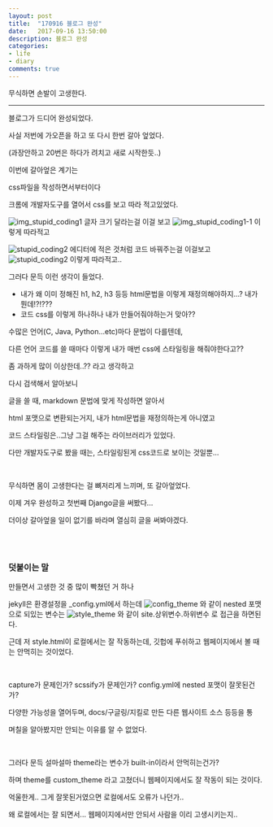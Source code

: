 ```yaml
---
layout: post
title:  "170916 블로그 완성"
date:   2017-09-16 13:50:00
description: 블로그 완성
categories:
- life
- diary
comments: true
---
```


무식하면 손발이 고생한다.

---

블로그가 드디어 완성되었다.

사실 저번에 가오픈을 하고 또 다시 한번 갈아 엎었다.

(과장안하고 20번은 하다가 려치고 새로 시작한듯..)

이번에 갈아엎은 계기는

css파일을 작성하면서부터이다

크롬에 개발자도구를 열어서 css를 보고 따라 적고있었다.

![img_stupid_coding1](https://lh3.googleusercontent.com/9Y1BSm5A0MEYBAsmZqSDKsfoG1mT0m4lsBTTxvQPdhfegU-SuPVCjBqOiCnSoDONny0DRZA2KxAcKM1zLJd-ZZ6fM_1eGxytmdqGE-v_zkFnZ2KoQwg9LXz99WGE5svRKL5kol9RHkqDfcc3s2GVGjCQXn2fUkFfOv8GebU8P0XRB-PcSOgzu52CuQAJt_QIPfX10AZFwDzpAZcN2EnUDqvNu3NY4n9L9GYFUiZGDVZz0okEJejpZIlbGr2tByei1iFNZNauV8ze14ZBr6r438eyvO4wkbmbLoCbi2u5N54SLgp9ls63FUN2xyiqBarWiu8yLLfef5uM9AMPn7ypyN5KfJnNmC6DE1_r_N7BvuJojGHdRcBCtRcBdkcrEmp8hlORD-8GN37EGLjYGVLZS5DzMfxxajJn32MmmqnbwOck8r3VHEBdJeNep19SD99KlTpLGs5T2YxUyX-jgd1NH_FFbhyegRuT4KA8GoxnbGE3eIMwSV-CFLZiRKKgePvCqm8Fm_vo72IEzr_1VPOB3GCO21wcvMG4pZLUweyb2kr1B7oQaOyI37DLXv_hukTSBAv97Pp9xc8CeP1R5QKugJki6sHs75uX1k7nj-WiFg=w718-h448-no)
글자 크기 달라는걸 이걸 보고
![img_stupid_coding1-1](https://lh3.googleusercontent.com/fBDo5tP6LYiZFFlPwreItXX4yKFYBt65wfjbgIulMGS4_l2sedMfMrlE5BEOB-mne3LBiaos3JxMgpatRxxEvStFhIGjPJ4E3FzAGUeIUR9WXIgPCFCr5HAuCgXlrzCI6idPop2RRTgAaUAIclFw0Ka9N0hChEJ5d77Q8YCAGBfMJZmODTqCa8hdzVaJ9VA1ae3w2s03hoWH3SBPkyPRvRTQwSFsVikwNk9bT4OJ0ALnsPGmG4Qll92qb-IEI2RHX7R8N1R6MVgGBh_rUKiR89zlVY8UYx-CPutQIMuZj07iq40_X62BIOvoJlsdrwzJf6cHB40Mj96fRmxp_pehWs8Rn9fI2rygdz_4DZBjT2LmPG7_kphrJvH3hESsnHtqgfeumcItXWRRSJ9ZTd6tPasTkImYUFJFqQs8I23Q5Odhx6YyReEhm8f3PawMnr3-LTPXomth3FAbfZb-sFgOxvVliUPM3FFlp0LDyhyH9QlYi5c74KZ5hLUAoKB0NcjmaWjplHH88rhZn4Gjr6Qs9mriyj9PyZxaKn69i7m5KVMlRVD3nxnXhp_SXm4vvClga1_wcW_e87MRN0d-6hb0YQ56tMOoBSrJlzQXcR91UA=w495-h309-no)
이렇게 따라적고

![stupid_coding2](https://lh3.googleusercontent.com/-OUcMRdpYyywwPBAjRXt7ViQjcnfysp9oaWve_Za08PK1teQdzrh4wwU0ezGhCPJ4MliM9GfU9bQYwCuLhQrgk0xBdfkgJAPB8n_BjLB5J8tDQ86q0yBckDG5vik50gyxHQZGLdll3LCsRVQW32Tjo1XWzxTJVvncWq30ksYx4TGsCFHMGdXtLXc7_XeIs9qar5gZe_omhWD_I3y61ymP9IPMW2RLHDbyv8Htu7wzCvRGyGfN1Mk5GAj9-xBre_qI9hQasjInP49yP8A59luj4D-EqYAcQ5cH_gpfxEXwyMcpoM-sse3W6lQ49zk8WjYdeYc4bfD0CGEPlleBs73t9Bkfojh925ItUTgTH0yl0wHJ2xiNkGIKxtDIh4U9N5LKIcjPVnkbrTj8f_nODZ3J67ch41BwRDtx9HZOBkekeEHwNSvLaobru4fVMzEo4gJBSgKjApZrBr1ejv1PsbjlUxUFrGRfI4PXr7y7v9MPLrvqjRII1yJnMgTfGWukCt6JTqD4pfJW7Qj5K6xAi1nJQ07GfPy90YOKBMOt2A03mXjrhZ51ikg8S5sw4qTq-B-JeIuarUEQpIicdtQfGSkLnf-x3XCam48u2g676PWVw=w2984-h1864-no)
에디터에 적은 것처럼 코드 바꿔주는걸 이걸보고
![stupid_coding2](https://lh3.googleusercontent.com/Id4bHpeDwtFWzavK22YEuXi9RRMNGZ09Z9eP06hdPdwS1sOx0s-d2A7NDp0g41iF8PhQbjK-M7hxQUSyh184TJM495ep62r9mItjXThSECFTy-QHQ06FG461lK9BbipPZeT1MTuKigGto24FxzKpp889zByrB-XX4CsUiFyxxABBWqeObbt3UD_ljasLGW5cSf8PbnVHayrlBG2qOcPXToQiruSNLnLnAhGU1HFweN79WJ2C7QblcyVEzUButgyFWAeP2E08gtPXZJLEybu4Z_8yUsx0WPLjY3ZdZPU9aOJhNb1Id6tWfailLk6FzZvk5jviacvfDPmxbHhECkAuyWCADd7_miIe3ovTRe4DXFz6wSVK1iSLSEtqTncmQa7yoyZm1nfyvJYcc0aeXbJqsI6etNp3CkatFDmNMXtOppnf_1dyZsnSux8jUcBMQyxL5ta4gihd3MXWIAB-BNyvYpMYEUILxTmhTLsIsNrMCi-2gUSSpcv8wxPTHbh7QGM0bbROPqtzYAjuOxscN8c7tY4GfqARq6dZhftBb7NDhUCsoeYLK6H0WShgI90uW0ml8ypn5xdR1OMysj11euWWeWEEiyUNuj9nYPTmcxFmhQ=w2984-h1864-no)
이렇게 따라적고..

그러다 문득 이런 생각이 들었다.

- 내가 왜 이미 정해진 h1, h2, h3 등등 html문법을 이렇게 재정의해야하지...? 내가 뭔데!?!???
- 코드 css를 이렇게 하나하나 내가 만들어줘야하는거 맞아??

수많은 언어(C, Java, Python...etc)마다 문법이 다를텐데,

다른 언어 코드를 쓸 때마다 이렇게 내가 매번 css에 스타일링을 해줘야한다고??

좀 과하게 많이 이상한데..?? 라고 생각하고

다시 검색해서 알아보니

글을 쓸 때, markdown 문법에 맞게 작성하면 알아서

html 포맷으로 변환되는거지, 내가 html문법을 재정의하는게 아니였고

코드 스타일링은..그냥 그걸 해주는 라이브러리가 있었다.

다만 개발자도구로 봤을 때는, 스타일링된게 css코드로 보이는 것일뿐...

<br>

무식하면 몸이 고생한다는 걸 뼈저리게 느끼며, 또 갈아엎었다.

이제 겨우 완성하고 첫번째 Django글을 써봤다...

더이상 갈아엎을 일이 없기를 바라며 열심히 글을 써봐야겠다.


<br><br>
### 덧붙이는 말
만들면서 고생한 것 중 많이 빡쳤던 거 하나

jekyll은 환경설정을 _config.yml에서 하는데
![config_theme](https://lh3.googleusercontent.com/N9uvmuzD6AGhdc72-FErQoQYYx_AhmcU-F2a1pnUGpHQG0XkknDfeaXgxI3sek-lqRVcqkbBFTsoVM3sx0Xut68Ye-APFltul1JhFBeRuxOkCY-enHaE3zVLCrmP27y9TAzggNS7uXCol0zUcPxkTSj01syj4AoI59OhIQzITQflx8oYz4nwkEcEGafm8SPD72BtTIdyE9cU-OGhB3Z2sgdSLEsu-QV1IB4uby9UC6TMwMS-j7PRNep5QmW6yr3SBfpPTj6N09lVOcti6b-94SCc6d5X7wmeAfo7NwghM2Ou6VDMdog3CJ6e9APLza1_bPd4Ic9uV3wBDdtYq_G__ClCsZyFxnm22eC83zfk5H2fbRrVMcWDfcHAejBHRINHeCxH4l4EFW5cOPu1XKxeISaFURJOLuN9kfDbX1g4FqIooLcnl6hwKvUALGhs2FNhnT217F0GCDnBjsJeVTnoxVcLjmozaKOXnZ0yaQtpmM0LGID6VSVTv7vKnhBbEXbFBzrGme5MDJOM4SgZ3zmCGeLGLyqBtK0lEfGO6AvSi_w0QE9iW_0I5RxPR_IcJ4B3WsGD1gNoFoR5qKmoEKlW5kwJMScbOQmM_lDOEbhqPg=w531-h371-no)
와 같이 nested 포맷으로 되있는 변수는
![style_theme](https://lh3.googleusercontent.com/edg_av0s-BPG7lrZCWWtooQG0fpHlB9j8rwaqnrssQsXgUioZ4x55PPgWsedjh632EQH0z5Lt0cuM6P68wXmn6Rn_1ZWIwXz5YHcl_UrbvS3WTEsEIpJbU0SmGvqcpXg_s9aDQPbPxoP8QVr-7jjCp9gzrxsdsR8mdqPpjMAPEttMqCUD0jKC4xnk4H6kwNYEgkclmsdQ8tWzYwsjkZmkBiIdopdTpsJwcJpmF2WtG3WCjmyRzewHyyTDRKHU3c_tdbTBny5-BuY4lfefUr3JPfQf2ovE-0dpPs0cQjBxVlaLeohki-HtzsKMPIsY2jrwBfQ5xvunAWH2IN4j54-JcoX5u9FpwWBOtAwQauKVFBi-kQ7OBBa4j2sUuYxiV1nuiMnBHNTTLlwj19C9QdiQ9_Qjvhvirgl5pi1SjKeQhh8isIpOSmw6L3nzwCmONUNRXYHXbgoEjENUpplEbwoLxAId3Ep3gCAxAUUFIK8Bcb2XsWaNrKJkKoZlkwjoqXuIjfcxuc1EN9Tul2iyGwqi8aupN0Z4L35sDBclXGbYm5BXeX87Zd60AE-i45ooGHKNy5q8AenT-uTDsWfNMsNN7uLBMFUjzD_1VM1t6aX6Q=w562-h160-no)
와 같이 site.상위변수.하위변수 로 접근을 하면된다.

근데 저 style.html이 로컬에서는 잘 작동하는데,
깃헙에 푸쉬하고 웹페이지에서 볼 때는 안먹히는 것이었다.

<br>

capture가 문제인가? scssify가 문제인가? config.yml에 nested 포맷이 잘못된건가?

다양한 가능성을 열어두며, docs/구글링/지킬로 만든 다른 웹사이트 소스 등등을 통

며칠을 알아봤지만 안되는 이유를 알 수 없었다.

<br>

그러다 문득 설마설마 theme라는 변수가 built-in이라서 안먹히는건가?

하며 theme를 custom_theme 라고 고쳤더니 웹페이지에서도 잘 작동이 되는 것이다.

억울한게.. 그게 잘못된거였으면 로컬에서도 오류가 나던가..

왜 로컬에서는 잘 되면서... 웹페이지에서만 안되서 사람을 이리 고생시키는지..


